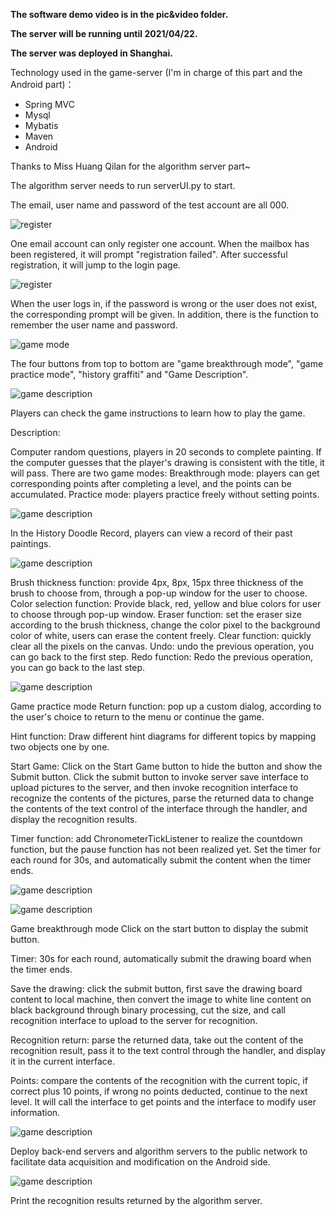 **The software demo video is in the pic&video folder.**

**The server will be running until 2021/04/22.**

**The server was deployed in Shanghai.**

Technology used in the game-server (I'm in charge of this part and the Android part)：

- Spring MVC
- Mysql
- Mybatis
- Maven
- Android

Thanks to Miss Huang Qilan for the algorithm server part~

The algorithm server needs to run serverUI.py to start.

The email, user name and password of the test account are all 000.

![register](/pics&video/1.png)

One email account can only register one account. When the mailbox has been registered, it will prompt "registration failed".
After successful registration, it will jump to the login page.

![register](/pics&video/2.png)

When the user logs in, if the password is wrong or the user does not exist, the corresponding prompt will be given.
In addition, there is the function to remember the user name and password.

![game mode](/pics&video/3.png)



The four buttons from top to bottom are "game breakthrough mode", "game practice mode", "history graffiti" and "Game Description".

![game description](/pics&video/4.png)

Players can check the game instructions to learn how to play the game.

Description: 

Computer random questions, players in 20 seconds to complete painting. If the computer guesses that the player's drawing is consistent with the title, it will pass.
There are two game modes:
Breakthrough mode: players can get corresponding points after completing a level, and the points can be accumulated.
Practice mode: players practice freely without setting points.

![game description](/pics&video/5.png)

In the History Doodle Record, players can view a record of their past paintings.

![game description](/pics&video/6.png)

Brush thickness function: provide 4px, 8px, 15px three thickness of the brush to choose from, through a pop-up window for the user to choose.
Color selection function: Provide black, red, yellow and blue colors for user to choose through pop-up window.
Eraser function: set the eraser size according to the brush thickness, change the color pixel to the background color of white, users can erase the content freely.
Clear function: quickly clear all the pixels on the canvas.
Undo: undo the previous operation, you can go back to the first step.
Redo function: Redo the previous operation, you can go back to the last step.

![game description](/pics&video/7.png)

Game practice mode
Return function: pop up a custom dialog, according to the user's choice to return to the menu or continue the game.

Hint function: Draw different hint diagrams for different topics by mapping two objects one by one.

Start Game: Click on the Start Game button to hide the button and show the Submit button. Click the submit button to invoke server save interface to upload pictures to the server, and then invoke recognition interface to recognize the contents of the pictures, parse the returned data to change the contents of the text control of the interface through the handler, and display the recognition results.

Timer function: add ChronometerTickListener to realize the countdown function, but the pause function has not been realized yet. Set the timer for each round for 30s, and automatically submit the content when the timer ends.

![game description](/pics&video/8.png)

![game description](/pics&video/13.jpg)

Game breakthrough mode
Click on the start button to display the submit button.

Timer: 30s for each round, automatically submit the drawing board when the timer ends.

Save the drawing: click the submit button, first save the drawing board content to local machine, then convert the image to white line content on black background through binary processing, cut the size, and call recognition interface to upload to the server for recognition.

Recognition return: parse the returned data, take out the content of the recognition result, pass it to the text control through the handler, and display it in the current interface.

Points: compare the contents of the recognition with the current topic, if correct plus 10 points, if wrong no points deducted, continue to the next level. It will call the interface to get points and the interface to modify user information.

![game description](/pics&video/9.png)

Deploy back-end servers and algorithm servers to the public network to facilitate data acquisition and modification on the Android side.

![game description](/pics&video/11.png)

Print the recognition results returned by the algorithm server.

